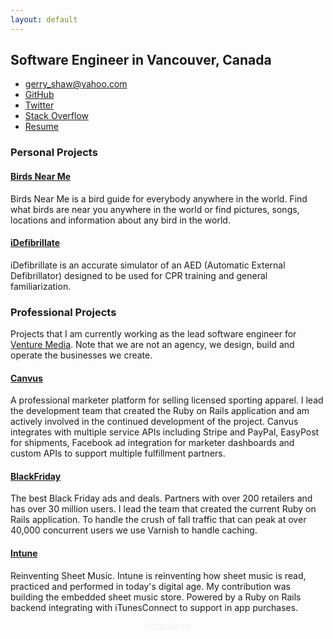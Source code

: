 ```yaml
---
layout: default
---
```


## Software Engineer in Vancouver, Canada

* [gerry_shaw@yahoo.com](mailto:gerry_shaw@yahoo.com)
* [GitHub](https://github.com/gshaw)
* [Twitter](https://twitter.com/gerry_shaw)
* [Stack Overflow](http://stackoverflow.com/users/265940/gerry)
* [Resume](/resume)

### Personal Projects

#### [Birds Near Me](http://birdsnearme.com)

Birds Near Me is a bird guide for everybody anywhere in the world. Find what birds are near you anywhere in the world or find pictures, songs, locations and information about any bird in the world.

#### [iDefibrillate](http://gshaw.ca/idefibrillate/)

iDefibrillate is an accurate simulator of an AED (Automatic External Defibrillator) designed to be used for CPR training and general familiarization.

### Professional Projects

Projects that I am currently working as the lead software engineer for [Venture Media](http://venturemedia.com). Note that we are not an agency, we design, build and operate the businesses we create.

#### [Canvus](https://canvus.com)

A professional marketer platform for selling licensed sporting apparel.  I lead the development team that created the Ruby on Rails application and am actively involved in the continued development of the project.  Canvus integrates with multiple service APIs including Stripe and PayPal, EasyPost for shipments, Facebook ad integration for marketer dashboards and custom APIs to support multiple fulfillment partners.

#### [BlackFriday](https://blackfriday.com)

The best Black Friday ads and deals.  Partners with over 200 retailers and has over 30 million users.  I lead the team that created the current Ruby on Rails application.  To handle the crush of fall traffic that can peak at over 40,000 concurrent users we use Varnish to handle caching.

#### [Intune](https://intune.com)

Reinventing Sheet Music.  Intune is reinventing how sheet music is read, practiced and performed in today's digital age.  My contribution was building the embedded sheet music store.  Powered by a Ruby on Rails backend integrating with iTunesConnect to support in app purchases.

<p style="text-align:center"><a href="/spencer" style="font-size: 10px; color:#eee">Hint for Spencer</a></p>
